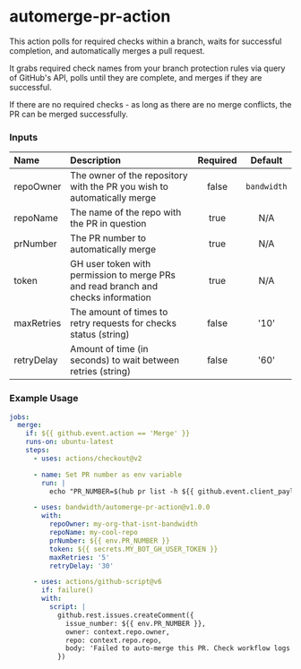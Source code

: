 # automerge-pr-action

This action polls for required checks within a branch, waits for successful completion, and automatically merges a pull request.

It grabs required check names from your branch protection rules via query of GitHub's API, polls until they are complete, and merges if they are successful.

If there are no required checks - as long as there are no merge conflicts, the PR can be merged successfully.

### Inputs

| Name       | Description                                                                       | Required | Default     |
|:-----------|:----------------------------------------------------------------------------------|:--------:|:-----------:|
| repoOwner  | The owner of the repository with the PR you wish to automatically merge           | false    | `bandwidth` |
| repoName   | The name of the repo with the PR in question                                      | true     | N/A         |
| prNumber   | The PR number to automatically merge                                              | true     | N/A         |
| token      | GH user token with permission to merge PRs and read branch and checks information | true     | N/A         |
| maxRetries | The amount of times to retry requests for checks status (string)                  | false    | '10'        |
| retryDelay | Amount of time (in seconds) to wait between retries (string)                      | false    | '60'        |

### Example Usage

```yml
jobs:
  merge:
    if: ${{ github.event.action == 'Merge' }}
    runs-on: ubuntu-latest
    steps:
      - uses: actions/checkout@v2

      - name: Set PR number as env variable
        run: |
          echo "PR_NUMBER=$(hub pr list -h ${{ github.event.client_payload.branchName }} -f %I)" >> $GITHUB_ENV

      - uses: bandwidth/automerge-pr-action@v1.0.0
        with:
          repoOwner: my-org-that-isnt-bandwidth
          repoName: my-cool-repo
          prNumber: ${{ env.PR_NUMBER }}
          token: ${{ secrets.MY_BOT_GH_USER_TOKEN }}
          maxRetries: '5'
          retryDelay: '30'

      - uses: actions/github-script@v6
        if: failure()
        with:
          script: |
            github.rest.issues.createComment({
              issue_number: ${{ env.PR_NUMBER }},
              owner: context.repo.owner,
              repo: context.repo.repo,
              body: 'Failed to auto-merge this PR. Check workflow logs for more information'
            })
```
